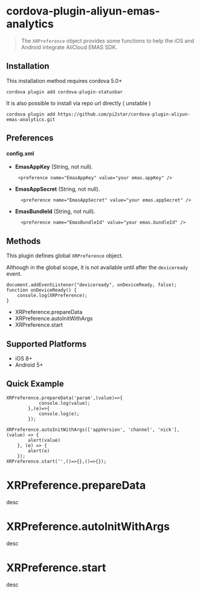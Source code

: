 # cordova-plugin-aliyun-emas-analytics
> The `XRPreference` object provides some functions to help the iOS and Android integrate AliCloud EMAS SDK.

## Installation

This installation method requires cordova 5.0+
```
cordova plugin add cordova-plugin-statusbar
```

It is also possible to install via repo url directly ( unstable )

    cordova plugin add https://github.com/pi2star/cordova-plugin-aliyun-emas-analytics.git


Preferences
-----------

#### config.xml

-  __EmasAppKey__ (String, not null). 

        <preference name="EmasAppKey" value="your emas.appKey" />


- __EmasAppSecret__ (String, not null). 

        <preference name="EmasAppSecret" value="your emas.appSecret" />

- __EmasBundleId__ (String, not null). 

        <preference name="EmasBundleId" value="your emas.bundleId" />

Methods
-------
This plugin defines global `XRPreference` object.

Although in the global scope, it is not available until after the `deviceready` event.

    document.addEventListener("deviceready", onDeviceReady, false);
    function onDeviceReady() {
        console.log(XRPreference);
    }

- XRPreference.prepareData
- XRPreference.autoInitWithArgs
- XRPreference.start



Supported Platforms
-------------------

- iOS 8+
- Android 5+

Quick Example
-------------

    XRPreference.prepareData('param',(value)=>{
                console.log(value);
            },(e)=>{
                console.log(e);
            });
    
    XRPreference.autoInitWithArgs(['appVersion', 'channel', 'nick'], (value) => {
            alert(value)
        }, (e) => {
            alert(e)
        });
    XRPreference.start('',()=>{},()=>{});

XRPreference.prepareData
=================

desc

XRPreference.autoInitWithArgs
=================

desc

XRPreference.start
=================

desc

